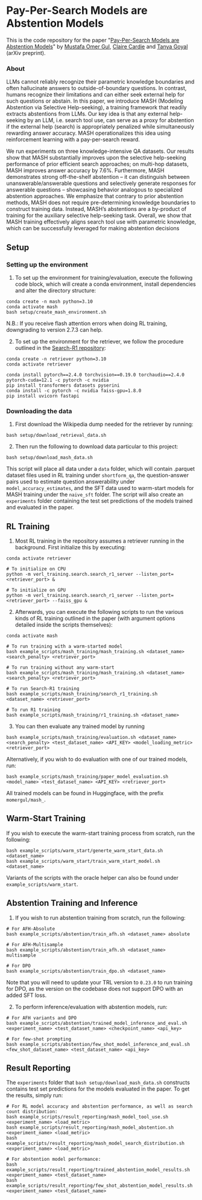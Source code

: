 Pay-Per-Search Models are Abstention Models
===========================================

This is the code repository for the paper "[Pay-Per-Search Models are Abstention Models](https://arxiv.org/pdf/2510.01152)" by [Mustafa Omer Gul](https://momergul.github.io/), [Claire Cardie](https://www.cs.cornell.edu/home/cardie/) and [Tanya Goyal](https://tagoyal.github.io/) (arXiv preprint).

### About
LLMs cannot reliably recognize their parametric knowledge boundaries and often hallucinate answers to outside-of-boundary questions. In contrast, humans recognize their limitations and can either seek external help for such questions or abstain. In this paper, we introduce MASH (Modeling Abstention via Selective Help-seeking), a training framework that readily extracts abstentions from LLMs. Our key idea is that any external help-seeking by an LLM, i.e. search tool use, can serve as a proxy for abstention if the external help (search) is appropriately penalized while simultaneously rewarding answer accuracy. MASH operationalizes this idea using reinforcement learning with a pay-per-search reward.

We run experiments on three knowledge-intensive QA datasets. Our results show that MASH substantially improves upon the selective help-seeking performance of prior efficient search approaches; on multi-hop datasets, MASH improves answer accuracy by 7.6%. Furthermore, MASH demonstrates strong off-the-shelf abstention – it can distinguish between unanswerable/answerable questions and selectively generate responses for answerable questions – showcasing behavior analogous to specialized abstention approaches. We emphasize that contrary to prior abstention methods, MASH does not require pre-determining knowledge boundaries to construct training data. Instead, MASH’s abstentions are a by-product of training for the auxiliary selective help-seeking task. Overall, we show that MASH training effectively aligns search tool use with parametric knowledge, which can be successfully leveraged for making abstention decisions

Setup
-----

### Setting up the environment
1. To set up the environment for training/evaluation, execute the following code block, which will create a conda environment, install dependencies and alter the directory structure:
```
conda create -n mash python=3.10
conda activate mash
bash setup/create_mash_environment.sh
``` 
N.B.: If you receive flash attention errors when doing RL training, downgrading to version 2.7.3 can help.

2. To set up the environment for the retriever, we follow the procedure outlined in the [Search-R1 repository](https://github.com/PeterGriffinJin/Search-R1):
```
conda create -n retriever python=3.10
conda activate retriever

conda install pytorch==2.4.0 torchvision==0.19.0 torchaudio==2.4.0 pytorch-cuda=12.1 -c pytorch -c nvidia
pip install transformers datasets pyserini
conda install -c pytorch -c nvidia faiss-gpu=1.8.0
pip install uvicorn fastapi
```

### Downloading the data

1. First download the Wikipedia dump needed for the retriever by running:
```
bash setup/download_retrieval_data.sh
``` 

2. Then run the following to download data particular to this project:
```
bash setup/download_mash_data.sh
``` 
This script will place all data under a `data` folder, which will contain .parquet dataset files used in RL training under `shortform_qa`, the question-answer pairs used to estimate question answerability under `model_accuracy_estimates`, and the SFT data used to warm-start models for MASH training under the `naive_sft` folder. The script will also create an `experiments` folder containing the test set predictions of the models trained and evaluated in the paper.

RL Training
-----------
1. Most RL training in the repository assumes a retriever running in the background. First initialize this by executing:
```
conda activate retriever

# To initialize on CPU
python -m verl_training.search.search_r1_server --listen_port=<retriever_port> &

# To initialize on GPU
python -m verl_training.search.search_r1_server --listen_port=<retriever_port> --faiss_gpu &
```

2. Afterwards, you can execute the following scripts to run the various kinds of RL training outlined in the paper (with argument options detailed inside the scripts themselves):
```
conda activate mash

# To run training with a warm-started model
bash example_scripts/mash_training/mash_training.sh <dataset_name> <search_penalty> <retriever_port>

# To run training without any warm-start
bash example_scripts/mash_training/mash_training.sh <dataset_name> <search_penalty> <retriever_port>

# To run Search-R1 training
bash example_scripts/mash_training/search_r1_training.sh <dataset_name> <retriever_port>

# To run R1 training
bash example_scripts/mash_training/r1_training.sh <dataset_name>
```

3. You can then evaluate any trained model by running
```
bash example_scripts/mash_training/evaluation.sh <dataset_name> <search_penalty> <test_dataset_name> <API_KEY> <model_loading_metric> <retriever_port>
```

Alternatively, if you wish to do evaluation with one of our trained models, run:
```
bash example_scripts/mash_training/paper_model_evaluation.sh <model_name> <test_dataset_name> <API_KEY> <retriever_port>
``` 
All trained models can be found in Huggingface, with the prefix `momergul/mash_`.

Warm-Start Training
-------------------
If you wish to execute the warm-start training process from scratch, run the following:

```
bash example_scripts/warm_start/generte_warm_start_data.sh <dataset_name>
bash example_scripts/warm_start/train_warm_start_model.sh <dataset_name>
```
Variants of the scripts with the oracle helper can also be found under `example_scripts/warm_start`.

Abstention Training and Inference
---------------------------------
1. If you wish to run abstention training from scratch, run the following:

```
# For AFH-Absolute
bash example_scripts/abstention/train_afh.sh <dataset_name> absolute

# For AFH-Multisample
bash example_scripts/abstention/train_afh.sh <dataset_name> multisample

# For DPO
bash example_scripts/abstention/train_dpo.sh <dataset_name>
```
Note that you will need to update your TRL version to `0.23.0` to run training for DPO, as the version on the codebase does not support DPO with an added SFT loss.

2. To perform inference/evaluation with abstention models, run:

```
# For AFH variants and DPO
bash example_scripts/abstention/trained_model_inference_and_eval.sh <experiment_name> <test_dataset_name> <checkpoint_name> <api_key>

# For few-shot prompting
bash example_scripts/abstention/few_shot_model_inference_and_eval.sh <few_shot_dataset_name> <test_dataset_name> <api_key>
```

Result Reporting
----------------
The `experiments` folder that `bash setup/download_mash_data.sh` constructs contains test set predictions for the models evaluated in the paper. To get the results, simply run:

```
# For RL model accuracy and abstention performance, as well as search count distribution:
bash example_scripts/result_reporting/mash_model_tool_use.sh <experiment_name> <load_metric>
bash example_scripts/result_reporting/mash_model_abstention.sh <experiment_name> <load_metric>
bash example_scripts/result_reporting/mash_model_search_distribution.sh <experiment_name> <load_metric>

# For abstention model performance:
bash example_scripts/result_reporting/trained_abstention_model_results.sh <experiment_name> <test_dataset_name>
bash example_scripts/result_reporting/few_shot_abstention_model_results.sh <experiment_name> <test_dataset_name>
```
